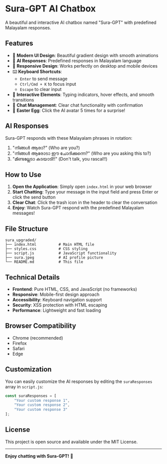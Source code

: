 # Sura-GPT AI Chatbox

A beautiful and interactive AI chatbox named "Sura-GPT" with predefined Malayalam responses.

## Features

- 🎨 **Modern UI Design**: Beautiful gradient design with smooth animations
- 🤖 **AI Responses**: Predefined responses in Malayalam language
- 📱 **Responsive Design**: Works perfectly on desktop and mobile devices
- ⌨️ **Keyboard Shortcuts**: 
  - `Enter` to send message
  - `Ctrl/Cmd + K` to focus input
  - `Escape` to clear input
- 🎯 **Interactive Elements**: Typing indicators, hover effects, and smooth transitions
- 🧹 **Chat Management**: Clear chat functionality with confirmation
- 🥚 **Easter Egg**: Click the AI avatar 5 times for a surprise!

## AI Responses

Sura-GPT responds with these Malayalam phrases in rotation:

1. "നിങ്ങൾ ആരാ?" (Who are you?)
2. "നിങ്ങൾ ആരോടാ ഈ ചോദിക്കുന്നെ?" (Who are you asking this to?)
3. "മിണ്ടല്ലേടാ കടയാടി!!" (Don't talk, you rascal!!)

## How to Use

1. **Open the Application**: Simply open `index.html` in your web browser
2. **Start Chatting**: Type your message in the input field and press Enter or click the send button
3. **Clear Chat**: Click the trash icon in the header to clear the conversation
4. **Enjoy**: Watch Sura-GPT respond with the predefined Malayalam messages!

## File Structure

```
sura_upgraded/
├── index.html          # Main HTML file
├── styles.css          # CSS styling
├── script.js           # JavaScript functionality
├── sura.jpeg           # AI profile picture
└── README.md           # This file
```

## Technical Details

- **Frontend**: Pure HTML, CSS, and JavaScript (no frameworks)
- **Responsive**: Mobile-first design approach
- **Accessibility**: Keyboard navigation support
- **Security**: XSS protection with HTML escaping
- **Performance**: Lightweight and fast loading

## Browser Compatibility

- Chrome (recommended)
- Firefox
- Safari
- Edge

## Customization

You can easily customize the AI responses by editing the `suraResponses` array in `script.js`:

```javascript
const suraResponses = [
    "Your custom response 1",
    "Your custom response 2",
    "Your custom response 3"
];
```

## License

This project is open source and available under the MIT License.

---

**Enjoy chatting with Sura-GPT!** 🚀 